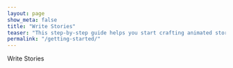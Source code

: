 ```yaml
---
layout: page
show_meta: false
title: "Write Stories"
teaser: "This step-by-step guide helps you start crafting animated stories."
permalink: "/getting-started/"
---
```


Write Stories
